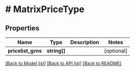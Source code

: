 # # MatrixPriceType


## Properties 


Name | Type | Description | Notes
------------ | ------------- | ------------- | -------------
**pricelist_grns**| **string[]** |   | [optional]


[[Back to Model list]](../../README.md#models) [[Back to API list]](../../README.md#endpoints) [[Back to README]](../../README.md)

